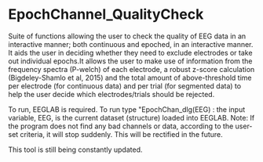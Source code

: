 # EpochChannel_QualityCheck
Suite of functions allowing the user to check the quality of EEG data in an interactive manner; both continuous and epoched, in an interactive manner. It aids the user in deciding whether they need to exclude electrodes or take out individual epochs.It allows the user to make use of information from the frequency spectra (P-welch) of each electrode, a robust z-score calculation (Bigdeley-Shamlo et al, 2015) and the total amount of above-threshold time per electrode (for continuous data) and per trial (for segmented data) to help the user decide which electrodes/trials should be rejected.

To run, EEGLAB is required.
To run type "EpochChan_dlg(EEG) : the input variable, EEG, is the current dataset (structure) loaded into EEGLAB.
Note: If the program does not find any bad channels or data, according to the user-set criteria, it will stop suddenly. This will be rectified in the future.

This tool is still being constantly updated. 
